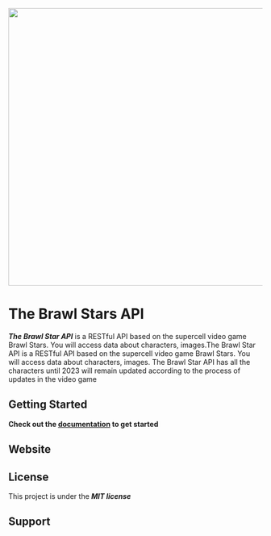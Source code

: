 <p align="center">
  <img src="https://i.postimg.cc/hP4BxKzs/api-brawl-star.png" width="700" height="550" align="center"/>
</p>


# The Brawl Stars API

***The Brawl Star API*** is a RESTful API based on the supercell video game Brawl Stars. You will access data about characters, images.The Brawl Star API is a RESTful API based on the supercell video game Brawl Stars. You will access data about characters, images. The Brawl Star API has all the characters until 2023 will remain updated according to the process of updates in the video game


## Getting Started
**Check out the [documentation](https:github.com/itsbeensolong/docs-api-brawl-stars) to get started**

## Website

## License

This project is under the ***MIT license***

## Support
